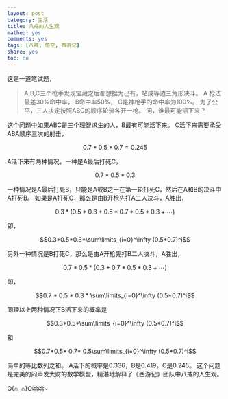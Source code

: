```yaml
---
layout: post
category: 生活
title: 八戒的人生观
matheq: yes
comments: yes
tags: [八戒, 悟空, 西游记]
share: yes
toc: no
---
```


这是一道笔试题，

> A,B,C三个枪手发现宝藏之后都想据为己有，站成等边三角形决斗。
> A 枪法最差30%命中率， B命中率50%， C是神枪手的命中率为100%。
> 为了公平，三人决定按照ABC的顺序轮流各开一枪。
> 问，谁最可能活下来？


这个问题中如果ABC是三个理智求生的人，B最有可能活下来。
C活下来需要承受ABA顺序三次的射击，

$$0.7*0.5*0.7 = 0.245$$

A活下来有两种情况，一种是A最后打死C，

$$0.7*0.5*0.3$$

一种情况是A最后打死B，只能是A或B之一在第一轮打死C，然后在A和B的决斗中A打死B。
如果是A打死C，那么是由B开枪先打A二人决斗，A胜出，

$$0.3*(0.5*0.3 + 0.5*0.7*0.5*0.3 + \cdots)$$

即，

$$0.3*0.5*0.3*\sum\limits_{i=0}^\infty (0.5*0.7)^i$$

另外一种情况是B打死C，那么是由A开枪先打B二人决斗，A胜出，

$$0.7 * 0.5 *(0.3 + 0.7*0.5*0.3 + \cdots)$$

即，

$$0.7 * 0.5 * 0.3 * \sum\limits_{i=0}^\infty (0.5*0.7)^i$$

同理以上两种情况下B活下来的概率是

$$0.3*0.5*\sum\limits_{i=0}^\infty (0.5*0.7)^i$$

和

$$0.7*0.5* 0.7* 0.5\sum\limits_{i=0}^\infty (0.5*0.7)^i$$

简单的等比数列之和。
A活下的概率是0.336，B是0.419，C是0.245。
这个问题是完美的闷声发大财的数学模型，精湛地解释了《西游记》团队中八戒的人生观。

O(∩_∩)O哈哈~

